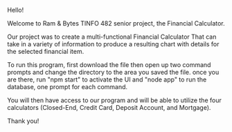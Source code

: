 Hello!

Welcome to Ram & Bytes TINFO 482 senior project, the Financial Calculator.

Our project was to create a multi-functional Financial Calculator That can take in a variety of information to produce a resulting chart with details for the selected financial item.

To run this program, first download the file then open up two command prompts and change the directory to the area you saved the file. once you are there, run "npm start" to activate the UI and "node app" to run the database, one prompt for each command.

You will then have access to our program and will be able to utilize the four calculators (Closed-End, Credit Card, Deposit Account, and Mortgage).

Thank you!
